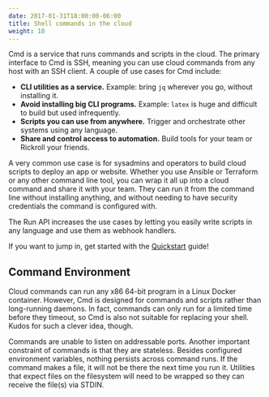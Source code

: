 ```yaml
---
date: 2017-01-31T18:00:00-06:00
title: Shell commands in the cloud
weight: 10
---
```


Cmd is a service that runs commands and scripts in the cloud. The primary
interface to Cmd is SSH, meaning you can use cloud commands from any host
with an SSH client. A couple of use cases for Cmd include:

 * **CLI utilities as a service.** Example: bring `jq` wherever you go, without installing it.
 * **Avoid installing big CLI programs.** Example: `latex` is huge and difficult to build but used infrequently.
 * **Scripts you can use from anywhere.** Trigger and orchestrate other systems using any language.
 * **Share and control access to automation.** Build tools for your team or Rickroll your friends.

A very common use case is for sysadmins and operators to build cloud scripts to deploy an app or website. Whether you use Ansible or Terraform or any other command line tool, you can wrap it all up into a cloud command and share it with your team. They can run it from the command line without installing anything, and without needing to have security credentials the command is configured with.

The Run API increases the use cases by letting you easily write scripts in any language and use them as webhook handlers.

If you want to jump in, get started with the [Quickstart](/quickstart/) guide!

## Command Environment

Cloud commands can run any x86 64-bit program in a Linux Docker container.
However, Cmd is designed for commands and scripts rather than long-running
daemons. In fact, commands can only run for a limited time before they timeout,
so Cmd is also not suitable for replacing your shell. Kudos for such a clever
idea, though.

Commands are unable to listen on addressable ports. Another important constraint
of commands is that they are stateless. Besides configured environment
variables, nothing persists across command runs. If the command makes a file, it
will not be there the next time you run it. Utilities that expect files on the
filesystem will need to be wrapped so they can receive the file(s) via STDIN.
